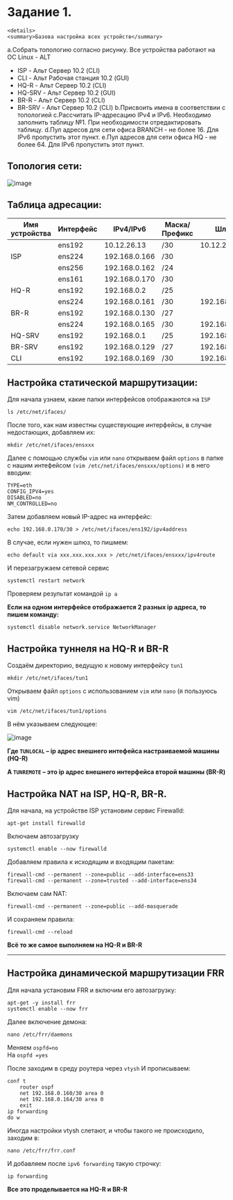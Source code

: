 # Задание 1.

    <details>
    <summary>Базова настройка всех устройств</summary>
a.Собрать топологию согласно рисунку. Все устройства работают на OC Linux - ALT
- ISP - Альт Сервер 10.2 (CLI)
- CLI - Альт Рабочая станция 10.2 (GUI)
- HQ-R - Альт Сервер 10.2 (CLI)
- HQ-SRV - Альт Сервер 10.2 (GUI)
- BR-R - Альт Сервер 10.2 (CLI)
- BR-SRV - Альт Сервер 10.2 (CLI)
b.Присвоить имена в соответствии с топологией
c.Рассчитать IP-адресацию IPv4 и IPv6. Необходимо заполнить таблицу №1. При необходимости отредактировать таблицу.
d.Пул адресов для сети офиса BRANCH - не более 16. Для IPv6 пропустить этот пункт.
e.Пул адресов для сети офиса HQ - не более 64. Для IPv6 пропустить этот пункт.
## Топология сети:
![image](https://github.com/Gogol15/demo2024/assets/79337104/f9e240bb-93ec-4c99-a504-37c2a01528f2)
## Таблица адресации:
| Имя устройства | Интерфейс |   IPv4/IPv6   | Маска/Префикс |      Шлюз      |
| -------------- | --------- | ------------- | ------------- | -------------- |
|                | ens192    | 10.12.26.13   | /30           | 10.12.26.254   |
| ISP            | ens224    | 192.168.0.166 | /30           |                |
|                | ens256    | 192.168.0.162 | /24           |                |
|                | ens161    | 192.168.0.170 | /30           |                |
| HQ-R           | ens192    | 192.168.0.2   | /25           |                |
|                | ens224    | 192.168.0.161 | /30           | 192.168.0.162  |
| BR-R           | ens192    | 192.168.0.130 | /27           |                |
|                | ens224    | 192.168.0.165 | /30           | 192.168.0.166  |
| HQ-SRV         | ens192    | 192.168.0.1   | /25           | 192.168.0.2    |
| BR-SRV         | ens192    | 192.168.0.129 | /27           | 192.168.0.130  |
| CLI            | ens192    | 192.168.0.169 | /30           | 192.168.0.170  |
## Настройка статической маршрутизации:
Для начала узнаем, какие папки интерфейсов отображаются на `ISP`
~~~
ls /etc/net/ifaces/
~~~
После того, как нам известны существующие интерфейсы, в случае недостающих, добавляем их:
~~~
mkdir /etc/net/ifaces/ensxxx
~~~
Далее с помощью службы `vim` или `nano` открываем файл `options` в папке с нашим интефейсом `(vim /etc/net/ifaces/ensxxx/options)` и в него вводим:
~~~
TYPE=eth
CONFIG_IPV4=yes
DISABLED=no
NM_CONTROLLED=no
~~~
Затем добавляем новый IP-адрес на интерфейс:
~~~
echo 192.168.0.170/30 > /etc/net/ifaces/ens192/ipv4address
~~~
В случае, если нужен шлюз, то пишмем:
~~~
echo default via xxx.xxx.xxx.xxx > /etc/net/ifaces/ensxxx/ipv4route
~~~
И перезагружаем сетевой сервис
~~~
systemctl restart network
~~~
Проверяем результат командой `ip a`

**Если на одном интерфейсе отображается 2 разных ip aдреса, то пишем команду:**
~~~
systemctl disable network.service NetworkManager
~~~
## Настройка туннеля на HQ-R и BR-R
Создаём директорию, ведущую к новому интерфейсу `tun1`
~~~
mkdir /etc/net/ifaces/tun1
~~~
Открываем файл `options` с использованием `vim` или `nano` (я пользуюсь vim)
~~~
vim /etc/net/ifaces/tun1/options
~~~
В нём указываем следующее:

![image](https://github.com/Gogol15/demo2024/assets/79337104/5790c202-103a-4648-a5db-a39851baa503)

**Где `TUNLOCAL` – ip адрес внешнего интефейса настраиваемой машины (HQ-R)**

**А `TUNREMOTE` – это ip адрес внешнего интерфейса второй машины (BR-R)**
## Настройка NAT на ISP, HQ-R, BR-R.
Для начала, на устройстве ISP установим сервис Firewalld:
~~~
apt-get install firewalld
~~~
Включаем автозагрузку
~~~
systemctl enable --now firewalld
~~~
Добавляем правила к исходящим и входящим пакетам:
~~~
firewall-cmd --permanent --zone=public --add-interface=ens33
firewall-cmd --permanent --zone=trusted --add-interface=ens34
~~~
Включаем сам NAT:
~~~
firewall-cmd --permanent --zone=public --add-masquerade
~~~
И сохраняем правила:
~~~
firewall-cmd --reload
~~~
**Всё то же самое выполняем на HQ-R и BR-R**

---

## Настройка динамической маршрутизации FRR
Для начала установим FRR и включим его автозагрузку:
```
apt-get -y install frr
systemctl enable --now frr
```
Далее включение демона:  
```
nano /etc/frr/daemons
```
Меняем `ospfd=no`  
На `ospfd =yes`

После заходим в среду роутера через `vtysh`
И прописываем:  
```
conf t
    router ospf
    net 192.168.0.160/30 area 0
    net 192.168.0.164/30 area 0
    exit
ip forwarding
do w
```    
Иногда настройки vtysh слетают, и чтобы такого не происходило, заходим в:
```
nano /etc/frr/frr.conf
```
И добавляем после `ipv6 forwarding` такую строчку:
```
ip forwarding
```
**Все это проделывается на HQ-R и BR-R**
